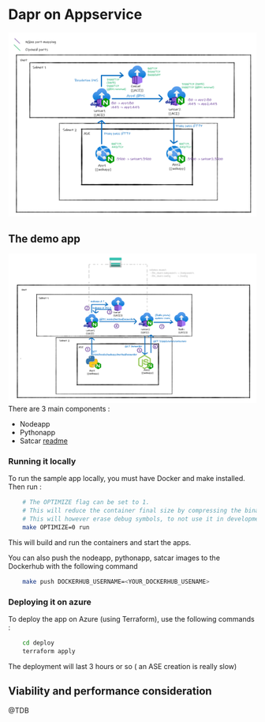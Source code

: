 # Dapr on Appservice

![How it works](./assets/images/how-it-works.png)

## The demo app

![Demo App](./assets/images/demo-app.png)
There are 3 main components :
- Nodeapp
- Pythonapp
- Satcar [readme](src/using-satcars/satcar/README)


### Running it locally
To run the sample app locally, you must have Docker and make installed. Then run :
```sh
    # The OPTIMIZE flag can be set to 1. 
    # This will reduce the container final size by compressing the binaries (when applicable). 
    # This will however erase debug symbols, to not use it in development
    make OPTIMIZE=0 run 
```
This will build and run the containers and start the apps.

You can also push the nodeapp, pythonapp, satcar images to the Dockerhub with the following command

```sh
    make push DOCKERHUB_USERNAME=<YOUR_DOCKERHUB_USENAME>
```

### Deploying it on azure 
To deploy the app on Azure (using Terraform), use the following commands :
```sh
    cd deploy
    terraform apply 
```

The deployment will last 3 hours or so ( an ASE creation is really slow)


## Viability and performance consideration


@TDB